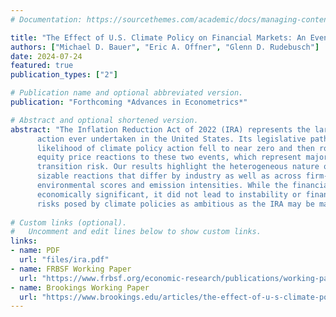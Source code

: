 ```yaml
---
# Documentation: https://sourcethemes.com/academic/docs/managing-content/

title: "The Effect of U.S. Climate Policy on Financial Markets: An Event Study of the Inflation Reduction Act"
authors: ["Michael D. Bauer", "Eric A. Offner", "Glenn D. Rudebusch"]
date: 2024-07-24
featured: true
publication_types: ["2"]

# Publication name and optional abbreviated version.
publication: "Forthcoming *Advances in Econometrics*"

# Abstract and optional shortened version.
abstract: "The Inflation Reduction Act of 2022 (IRA) represents the largest climate policy
      action ever undertaken in the United States. Its legislative path was marked by two abrupt shifts as the
      likelihood of climate policy action fell to near zero and then rose to near certainty.  We investigate
      equity price reactions to these two events, which represent major realizations of climate policy
      transition risk. Our results highlight the heterogeneous nature of climate policy risk exposure. We find
      sizable reactions that differ by industry as well as across firm-level measures of greenness such as
      environmental scores and emission intensities. While the financial market response to the IRA was
      economically significant, it did not lead to instability or financial stress, suggesting that transition
      risks posed by climate policies as ambitious as the IRA may be manageable."
      
# Custom links (optional).
#   Uncomment and edit lines below to show custom links.
links:
- name: PDF
  url: "files/ira.pdf"
- name: FRBSF Working Paper
  url: "https://www.frbsf.org/economic-research/publications/working-papers/2023/30/"
- name: Brookings Working Paper
  url: "https://www.brookings.edu/articles/the-effect-of-u-s-climate-policy-on-financial-markets-an-event-study-of-the-inflation-reduction-act/"
---
```

